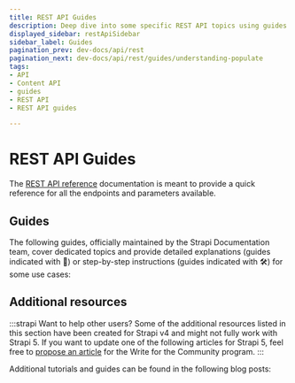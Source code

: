 ```yaml
---
title: REST API Guides
description: Deep dive into some specific REST API topics using guides that extensively explain some use cases or give step-by-step instructions.
displayed_sidebar: restApiSidebar
sidebar_label: Guides
pagination_prev: dev-docs/api/rest
pagination_next: dev-docs/api/rest/guides/understanding-populate
tags:
- API
- Content API
- guides
- REST API
- REST API guides

---
```


# REST API Guides

The [REST API reference](/dev-docs/api/rest) documentation is meant to provide a quick reference for all the endpoints and parameters available.

## Guides

The following guides, officially maintained by the Strapi Documentation team, cover dedicated topics and provide detailed explanations (guides indicated with 🧠) or step-by-step instructions (guides indicated with 🛠️) for some use cases:

<CustomDocCard emoji="🧠" title="Understanding populate" description="Learn what populating means and how you can use the populate parameter in your REST API queries to add additional fields to your responses." link="/dev-docs/api/rest/guides/understanding-populate" />
<CustomDocCard emoji="🛠️" title="How to populate creator fields" description="Read step-by-step instructions on how to build a custom controller that leverages the populate parameter to add 'createdBy' and 'updatedBy' data to queries responses" link="/dev-docs/api/rest/guides/populate-creator-fields" />

## Additional resources

:::strapi Want to help other users?
Some of the additional resources listed in this section have been created for Strapi v4 and might not fully work with Strapi 5. If you want to update one of the following articles for Strapi 5, feel free to [propose an article](https://strapi.io/write-for-the-community) for the Write for the Community program.
:::

Additional tutorials and guides can be found in the following blog posts:

<CustomDocCard emoji="➕" title="Authenticating requests with the REST API" description="Learn how to authenticate your REST API queries with JSON Web Tokens and API tokens." link="https://strapi.io/blog/guide-on-authenticating-requests-with-the-rest-api" />

<CustomDocCard emoji="➕" title="Authentication and Authorization in Strapi: Best Practices" description="Explore the differences between authentication and authorization and discover best practices for both." link="https://strapi.io/blog/authentication-and-authorization" />

<CustomDocCard emoji="➕" title="Using Fetch with Strapi's Content API" description="Explore how to use the fetch() method of the Fetch API to interact with Strapi's Content API." link="https://strapi.io/blog/mastering-api-requests-using-fetch-with-strapi-content-api" />

<CustomDocCard emoji="➕" title="Requesting Strapi's REST API behind a Content Delivery Network (CDN)" description="Learn how to overcome network latency issues when requesting large numbers of media assets by leveraging the usage of a CDN with Strapi's REST API." link="https://strapi.io/blog/request-strapi-s-rest-api-behind-a-content-delivery-network-cdn" />


